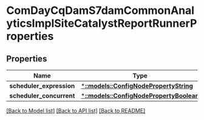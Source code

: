 # ComDayCqDamS7damCommonAnalyticsImplSiteCatalystReportRunnerProperties

## Properties
Name | Type | Description | Notes
------------ | ------------- | ------------- | -------------
**scheduler_expression** | [***::models::ConfigNodePropertyString**](configNodePropertyString.md) |  | [optional] 
**scheduler_concurrent** | [***::models::ConfigNodePropertyBoolean**](configNodePropertyBoolean.md) |  | [optional] 

[[Back to Model list]](../README.md#documentation-for-models) [[Back to API list]](../README.md#documentation-for-api-endpoints) [[Back to README]](../README.md)


